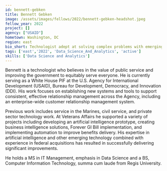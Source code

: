 ```yaml
---
id: bennett-gebken
title: Bennett Gebken
image: /assets/images/fellows/2022/bennett-gebken-headshot.jpeg
fellow_year: 2022
project: []
agency: ["USAID"]
hometown: Washington, DC
region: east
bio_short: Technologist adept at solving complex problems with emerging technology.
tags: ['east','2022', 'Data_Science_And_Analytics', 'active']
skills: ['Data Science and Analytics']
---
```


Bennett is a technologist who believes in the value of public service and improving the government to equitably serve everyone. He is currently serving as a White House PIF at the U.S. Agency for International Development (USAID), Bureau for Development, Democracy, and Innovation (DDI). His work focuses on establishing new systems and tools to support consistent, effective relationship management across the Agency, including an enterprise-wide customer relationship management system.

Previous work includes service in the Marines, civil service, and private sector technology work. At Veterans Affairs he supported a variety of projects including developing an artificial intelligence prototype, creating business intelligence solutions, Forever GI Bill implementation, and implementing automation to improve benefits delivery. His expertise in artificial intelligence and other emerging technology combined with experience in federal acquisitions has resulted in successfully delivering significant improvements.

He holds a MS in IT Management, emphasis in Data Science and a BS, Computer Information Technology, summa cum laude from Regis University.
